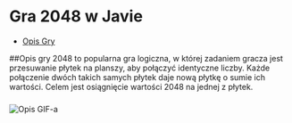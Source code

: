 # Gra 2048 w Javie
- [Opis Gry](#opis-gry)

##Opis gry
2048 to popularna gra logiczna, w której zadaniem gracza jest przesuwanie płytek na planszy, aby połączyć identyczne liczby. Każde połączenie dwóch takich samych płytek daje nową płytkę o sumie ich wartości. Celem jest osiągnięcie wartości 2048 na jednej z płytek.

### 
![Opis GIF-a](https://github.com/user-attachments/assets/d1c18efa-c1da-4c46-b9a8-e6ac85e4d9af)

